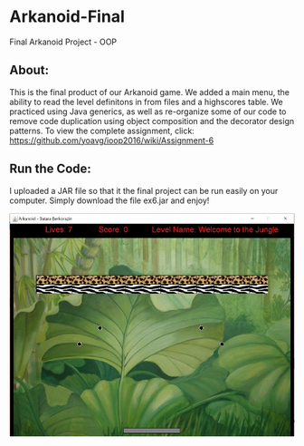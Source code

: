 # Arkanoid-Final
Final Arkanoid Project - OOP

## About:
This is the final product of our Arkanoid game. We added a main menu, the ability to read the level definitons in from files and a highscores table.
We practiced using Java generics, as well as re-organize some of our code to remove code duplication using object composition and the decorator design patterns.
To view the complete assignment, click: https://github.com/yoavg/ioop2016/wiki/Assignment-6

## Run the Code:
I uploaded a JAR file so that it the final project can be run easily on your computer. Simply download the file ex6.jar and enjoy!

![alt text](https://github.com/atararazin/Arkanoid-Final/blob/master/arkanoid%20jungle.jpg)

